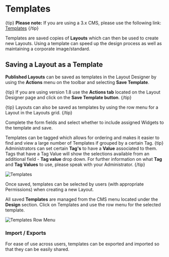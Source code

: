 # Templates

{tip}
**Please note:** If you are using a 3.x CMS, please use the following link: [Templates](layouts_templates.html)
{/tip}

Templates are saved copies of **Layouts** which can then be used to create new Layouts. Using a template can speed up the design process as well as maintaining a corporate image/standard.

## Saving a Layout as a Template

**Published Layouts** can be saved as templates in the Layout Designer by using the **Actions** menu on the toolbar and selecting **Save Template**.

{tip}
If you are using version 1.8 use the **Actions tab** located on the Layout Designer page and click on the **Save Template button**.
{/tip}

{tip}
Layouts can also be saved as templates by using the row menu for a Layout in the Layouts grid.
{/tip}

Complete the form fields and select whether to include assigned Widgets to the template and save.

Templates can be tagged which allows for ordering and makes it easier to find and view a large number of Templates if grouped by a certain Tag.
{tip}
Administrators can set certain **Tag's** to have a **Value** associated to them.   Tags that have a Tag Value will show the selections available from an additional field -  **Tag value** drop down.
For further information on what **Tag** and **Tag Values** to use, please speak with your Administrator.
{/tip}



![Templates](img/v2_layouts_templates_save.png)

Once saved, templates can be selected by users (with appropriate Permissions) when creating a new Layout.

All saved **Templates** are managed from the CMS menu located under the **Design** section. Click on Templates and use the row menu for the selected template.

![Templates Row Menu](img/layouts_templates_row_menu.png)

### Import / Exports

For ease of use across users, templates can be exported and imported so that they can be easily shared.